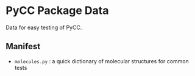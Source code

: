 # PyCC Package Data

Data for easy testing of PyCC.

## Manifest

* `molecules.py` : a quick dictionary of molecular structures for common tests
